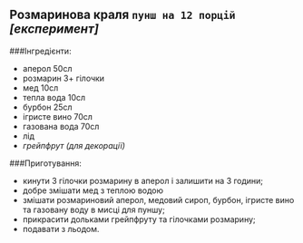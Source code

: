Розмаринова краля `пунш на 12 порцій` _[експеримент]_
--------------------

###Інгредієнти:

- аперол 50сл
- розмарин 3+ гілочки
- мед 10сл
- тепла вода 10сл
- бурбон 25сл
- ігристе вино 70сл
- газована вода 70сл
- лід
- _грейпфрут (для декорації)_


###Приготування:
- кинути 3 гілочки розмарину в аперол і залишити на 3 години;
- добре змішати мед з теплою водою
- змішати розмариновий аперол, медовий сироп, бурбон, ігристе вино та газовану воду в мисці для пуншу;
- прикрасити дольками грейпфруту та гілочками розмарину;
- подавати з льодом.